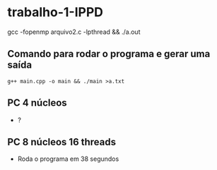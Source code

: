 # trabalho-1-IPPD

gcc -fopenmp arquivo2.c -lpthread && ./a.out

## Comando para rodar o programa e gerar uma saída
    g++ main.cpp -o main && ./main >a.txt

## PC 4 núcleos
 - ? 

## PC 8 núcleos 16 threads
- Roda o programa em 38 segundos